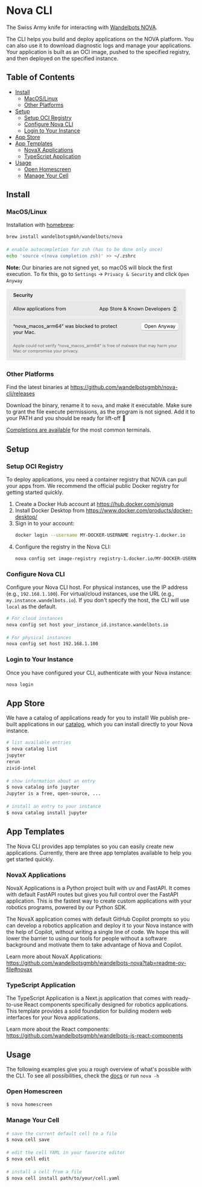 # Nova CLI

The Swiss Army knife for interacting with [Wandelbots NOVA](https://www.wandelbots.com/).

The CLI helps you build and deploy applications on the NOVA platform. You can also use it to download diagnostic logs and manage your applications. Your application is built as an OCI image, pushed to the specified registry, and then deployed on the specified instance.

## Table of Contents

- [Install](#install)
  - [MacOS/Linux](#macoslinux)
  - [Other Platforms](#other-platforms)
- [Setup](#setup)
  - [Setup OCI Registry](#setup-oci-registry)
  - [Configure Nova CLI](#configure-nova-cli)
  - [Login to Your Instance](#login-to-your-instance)
- [App Store](#app-store)
- [App Templates](#app-templates)
  - [NovaX Applications](#novax-applications)
  - [TypeScript Application](#typescript-application)
- [Usage](#usage)
  - [Open Homescreen](#open-homescreen)
  - [Manage Your Cell](#manage-your-cell)

## Install

### MacOS/Linux

Installation with [homebrew](https://brew.sh/):
```bash
brew install wandelbotsgmbh/wandelbots/nova

# enable autocompletion for zsh (has to be done only once)
echo 'source <(nova completion zsh)' >> ~/.zshrc
```

**Note:** Our binaries are not signed yet, so macOS will block the first execution.
To fix this, go to `Settings` → `Privacy & Security` and click `Open Anyway`

![](settings.jpeg)

### Other Platforms

Find the latest binaries at https://github.com/wandelbotsgmbh/nova-cli/releases

Download the binary, rename it to `nova`, and make it executable. Make sure to grant the file execute permissions, as the program is not signed. Add it to your PATH and you should be ready for lift-off 🚀

[Completions are available](docs/nova_completion.md) for the most common terminals.

## Setup

### Setup OCI Registry

To deploy applications, you need a container registry that NOVA can pull your apps from. We recommend the official public Docker registry for getting started quickly.

1. Create a Docker Hub account at https://hub.docker.com/signup
2. Install Docker Desktop from https://www.docker.com/products/docker-desktop/
3. Sign in to your account:
   ```bash
   docker login --username MY-DOCKER-USERNAME registry-1.docker.io
   ```
4. Configure the registry in the Nova CLI:
   ```bash
   nova config set image-registry registry-1.docker.io/MY-DOCKER-USERNAME
   ```

### Configure Nova CLI

Configure your Nova CLI host. For physical instances, use the IP address (e.g., `192.168.1.100`). For virtual/cloud instances, use the URL (e.g., `my.instance.wandelbots.io`). If you don't specify the host, the CLI will use `local` as the default.

```bash
# For cloud instances
nova config set host your_instance_id.instance.wandelbots.io

# For physical instances  
nova config set host 192.168.1.100
```

### Login to Your Instance

Once you have configured your CLI, authenticate with your Nova instance:

```bash
nova login
```

## App Store

We have a catalog of applications ready for you to install! We publish pre-built applications in our [catalog](https://github.com/wandelbotsgmbh/catalog), which you can install directly to your Nova instance.

```bash
# list available entries
$ nova catalog list
jupyter
rerun
zivid-intel

# show information about an entry
$ nova catalog info jupyter
Jupyter is a free, open-source, ...

# install an entry to your instance
$ nova catalog install jupyter
```

## App Templates

The Nova CLI provides app templates so you can easily create new applications. Currently, there are three app templates available to help you get started quickly.

### NovaX Applications

NovaX Applications is a Python project built with uv and FastAPI. It comes with default FastAPI routes but gives you full control over the FastAPI application. This is the fastest way to create custom applications with your robotics programs, powered by our Python SDK.

The NovaX application comes with default GitHub Copilot prompts so you can develop a robotics application and deploy it to your Nova instance with the help of Copilot, without writing a single line of code. We hope this will lower the barrier to using our tools for people without a software background and motivate them to take advantage of Nova and Copilot.

Learn more about NovaX Applications: https://github.com/wandelbotsgmbh/wandelbots-nova?tab=readme-ov-file#novax

### TypeScript Application

The TypeScript Application is a Next.js application that comes with ready-to-use React components specifically designed for robotics applications. This template provides a solid foundation for building modern web interfaces for your Nova applications.

Learn more about the React components: https://github.com/wandelbotsgmbh/wandelbots-js-react-components

## Usage

The following examples give you a rough overview of what's possible with the CLI.
To see all possibilities, check the [docs](docs/nova.md) or run `nova -h`

### Open Homescreen

```bash
$ nova homescreen
```

### Manage Your Cell

```bash
# save the current default cell to a file
$ nova cell save

# edit the cell YAML in your favorite editor
$ nova cell edit

# install a cell from a file
$ nova cell install path/to/your/cell.yaml
```
